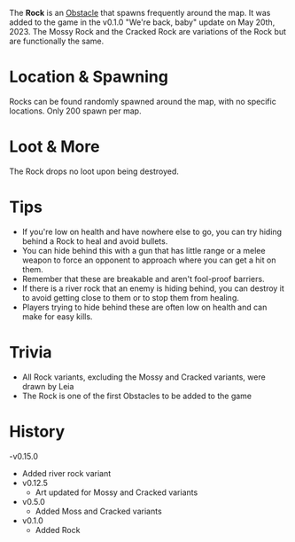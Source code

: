 The **Rock** is an [Obstacle](/obstacles) that spawns frequently around the map. It was added to the game in the v0.1.0 "We're back, baby" update on May 20th, 2023. The Mossy Rock and the Cracked Rock are variations of the Rock but are functionally the same.

# Location & Spawning

Rocks can be found randomly spawned around the map, with no specific locations. Only 200 spawn per map.

# Loot & More

The Rock drops no loot upon being destroyed.

# Tips

- If you're low on health and have nowhere else to go, you can try hiding behind a Rock to heal and avoid bullets.
- You can hide behind this with a gun that has little range or a melee weapon to force an opponent to approach where you can get a hit on them.
- Remember that these are breakable and aren't fool-proof barriers.
- If there is a river rock that an enemy is hiding behind, you can destroy it to avoid getting close to them or to stop them from healing.
- Players trying to hide behind these are often low on health and can make for easy kills.

# Trivia

- All Rock variants, excluding the Mossy and Cracked variants, were drawn by Leia
- The Rock is one of the first Obstacles to be added to the game

# History

-v0.15.0
  - Added river rock variant
- v0.12.5
  - Art updated for Mossy and Cracked variants
- v0.5.0
  - Added Moss and Cracked variants
- v0.1.0
  - Added Rock
